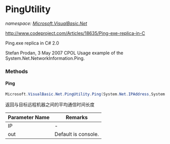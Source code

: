 ﻿# PingUtility
_namespace: [Microsoft.VisualBasic.Net](./index.md)_

http://www.codeproject.com/Articles/18635/Ping-exe-replica-in-C
 
 Ping.exe replica in C# 2.0

 Stefan Prodan, 3 May 2007 CPOL
 Usage example of the System.Net.NetworkInformation.Ping.



### Methods

#### Ping
```csharp
Microsoft.VisualBasic.Net.PingUtility.Ping(System.Net.IPAddress,System.UInt32,System.IO.StreamWriter)
```
返回与目标远程机器之间的平均通信时间长度

|Parameter Name|Remarks|
|--------------|-------|
|IP|-|
|out|Default is console.|




